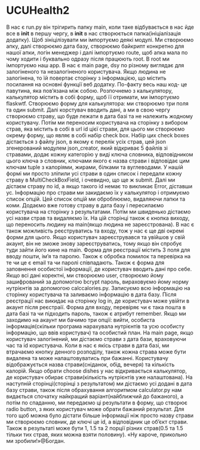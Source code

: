 # UCUHealth2
В нас є run.py він трігирить папку main, коли таке відбувається в нас йде все в __init__ в першу чергу, в __init__ в нас створюється папка(ініціалізація додатку). Щоб зініцілізувати ми імпортуємо деякі модулі. Ми створюємо апку, далі створюємо дата базу, створюємо байкрипт конкретно для нашої апки, логін менеджер і далі імпортуємо route, щоб апка мала по чому ходити і буквально одразу після працюють root. В root ми імпортуємо наш app. В нас є main page, dsy по різному виглядає для залогіненого та незалогіненого користувача. Якщо людина не залогінена, то їй повертає сторінку з інформацією, що містить посилання на основні функції веб додатку. По-факту весь наш код- це павутина, яка пов’язана між собою. Розпочнемо з калькулятору, калькулятор містить в собі форму, щоб її отримати, ми імпортуємо flaskwtf. Створюємо форму для калькулятора: ми створюємо три поля та один submit. Далі корстувач вводить дані, а ми в свою чергу створюємо страву, що буде лежати в дата базі та не належить жодному користувачу. Потім ми переносим користувача на сторінку з вибором страв, яка містить в собі в url id цієї страви, для цього ми створюємо окрему форму, що являє в собі набір check box. Набір цих check boxes дістається з файлу json, в якому є перелік усіх страв, цей json згенерований модулем json_creator, який відкриває 5 файлів зі стравами, додає кожну категорію у виді ключа словника, відповідником цього ключа э словник, ключами якого є назва страви і відповідає цим ключам tuple з калоріями, жирами, білками та вуглеводами. У нашій формі ми просто зліпили усі страви в один список і передали кожну страву в MultiCheckBoxField, і очевидно, що ще ж submit. Далі ми дістаєм страву по id, а якщо такого id немає то викликає Error, діставши ус. Інформацію про страви ми закидаємо їх у калькулятор і отримуємо список опцій. Цей список опцій ми оброблюємо, видаляючи лапки та коми. Додаємо вже готову страву в дата базу і пересилаємо користувача на сторінку з результатами. Потім ми швиденько дістаємо усі назви страв та видаляємо їх. На цій сторінці також є кнопка виходу, що переносить людину на main(якщо людина не зареєстрована). В нас є також можливість реєструватись та входу, тож у нас є ще дві окремі форми для цього. Якщо користувач зареєструвався та увійшов у свій акаунт, він не зможе знову зареєструватись, тому якщо він спробує туди зайти його кине на main. Форма для реєстрації містить 3 поля для вводу пошти, ім’я та паролю. Також є обробка помилок та перевірка на те чи це є email та чи паролі співпадають. Також є форма для заповнення особистої інформації, де користувач вводить дані про себе. Якщо всі дані коректні, ми створюємо user, створюємо йому зашифрований за допомогою bcrypt пароль, вираховуємо йому норму нутрієнтів за допомогою calccalories.py. Записуємо всю інформацію на сторінку користувача та заливаємо інформацію в дата базу. Після реєстрації нас викидає на сторінку log in, де користувач може увійти в акаунт після реєстраії. Форма для входу, перевіряє чи є така пошта в дата базі та чи підходить пароль, також є атрибут remember. Якщо ми заходимо на акаунт ми бачимо три опції: вийти, особиста інформація(скільки програма нарахувала нутрієнтів та усю особисту інформацію, що ввів користувач) та особистий план. На main page, якщо користувач залогінений, ми дістаємо страви з дата бази, враховуючи час та id користувача. Коли в нас є якісь страви в дата базі, ми втрачаємо кнопку денного розподілу, також кожна страва може бути видалена та може налаштовуватись при бажанні. Користувачу відображується назва страви(сніданок, обід, вечеря) та кількість калорій. Якщо обрати choose dishes у нас відкривається калькулятор, де користувач обирає страви(кількість нутрієнтів уже налаштована). На наступній сторінці(сторінці з результатом) ми дістаємо усі додані в дата базу страви, також після обрахування алгоритмом calculator.py нам видається спочатку найкращий варіант(найближчий до бажаного), а потім по спаданню, ми передаємо ці результати в форму, що створює radio button, з яких користувач може обрати бажаний результат. Для того щоб можна було дістати більше інформації ніж просто назву страви ми створюємо словник, де ключі це id, а відповідник це об’єкт страви. Також в результаті може бути 1, 1.5 та 2 порції різних страв(0.5 та 1.5 тільки тих страв, яких можна взяти половину).
«Ну кароче, прикольно ми зробили!»@Богдан. 
